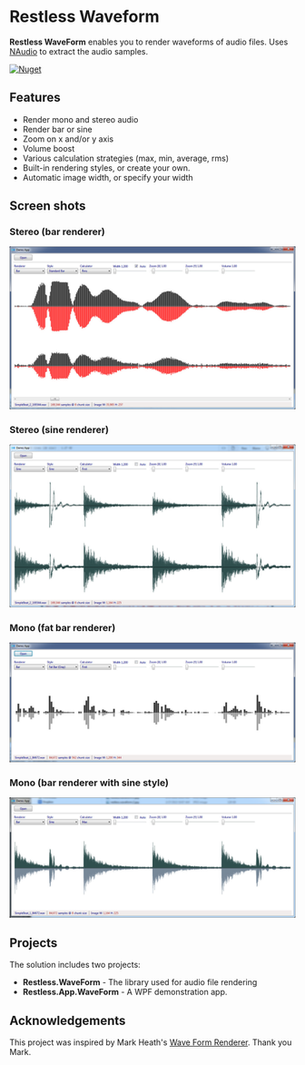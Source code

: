 # Restless Waveform

**Restless WaveForm** enables you to render waveforms of audio files. Uses [NAudio](https://github.com/naudio/naudio) to extract the audio samples.

[![Nuget](https://img.shields.io/nuget/v/Restless.WaveForm.svg?style=flat-square)](https://www.nuget.org/packages/Restless.WaveForm/)

## Features
- Render mono and stereo audio
- Render bar or sine
- Zoom on x and/or y axis
- Volume boost
- Various calculation strategies (max, min, average, rms)
- Built-in rendering styles, or create your own.
- Automatic image width, or specify your width
 
## Screen shots

### Stereo (bar renderer)
![Restless Waveform Screenshot #1](/screen/restless.waveform.1.jpg)

### Stereo (sine renderer)
![Restless Waveform Screenshot #2](/screen/restless.waveform.2.jpg)

### Mono (fat bar renderer)
![Restless Waveform Screenshot #3](/screen/restless.waveform.3.jpg)

### Mono (bar renderer with sine style)
![Restless Waveform Screenshot #4](/screen/restless.waveform.4.jpg)

## Projects
The solution includes two projects:

- **Restless.WaveForm** - The library used for audio file rendering
- **Restless.App.WaveForm** - A WPF demonstration app.

## Acknowledgements

This project was inspired by Mark Heath's [Wave Form Renderer](https://github.com/naudio/NAudio.WaveFormRenderer). Thank you Mark.
